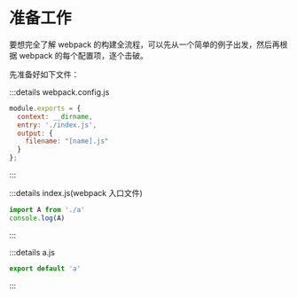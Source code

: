 # 准备工作

要想完全了解 webpack 的构建全流程，可以先从一个简单的例子出发，然后再根据 webpack 的每个配置项，逐个击破。

先准备好如下文件：

:::details webpack.config.js
```js
module.exports = {
  context: __dirname,
  entry: './index.js',
  output: {
    filename: "[name].js"
  }
};
```
:::

:::details index.js(webpack 入口文件)
```js
import A from './a'
console.log(A)
```
:::

:::details a.js
```js
export default 'a'
```
:::